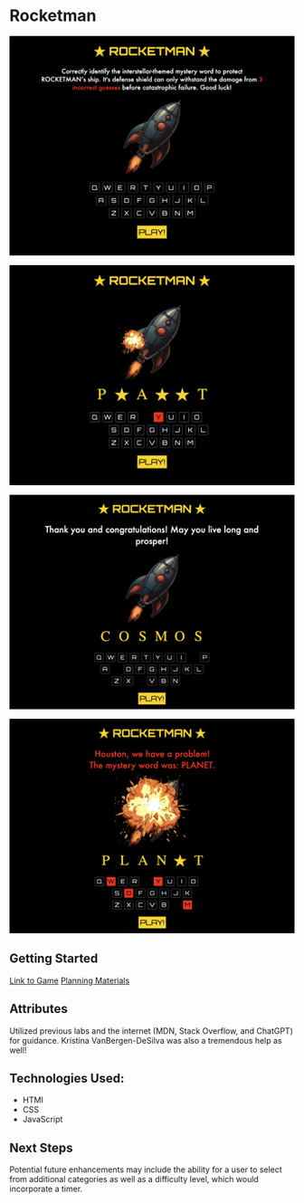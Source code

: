 # Rocketman

![Screenshot of the starting page with instructions, rocketship, and keyboard displayed](/assets/screenshots/Game%20Start%20Screenshot.png)

![Screenshot of the rocketship taking damage due to an incorrect guess](/assets/screenshots/Incorrect%20Guess%20Screenshot.png)

![Screenshot of a won game which has a congratulatory message](/assets/screenshots/Win%20Screenshot.png)

![Screenshot of a lost game, which has an message informing the user they lost with an image of an explosion in place of the rocketship](/assets/screenshots/Lose%20Screenshot.png)








## Getting Started
[Link to Game](https://matthew-estes.github.io/Rocketman/)
[Planning Materials](https://generalassembly.instructure.com/courses/285/assignments/3309?module_item_id=13118)


## Attributes
Utilized previous labs and the internet (MDN, Stack Overflow, and ChatGPT) for guidance. Kristina VanBergen-DeSilva was also a tremendous help as well!

##  Technologies Used:
- HTMl
- CSS
- JavaScript

## Next Steps
Potential future enhancements may include the ability for a user to select from additional categories as well as a difficulty level, which would incorporate a timer.
